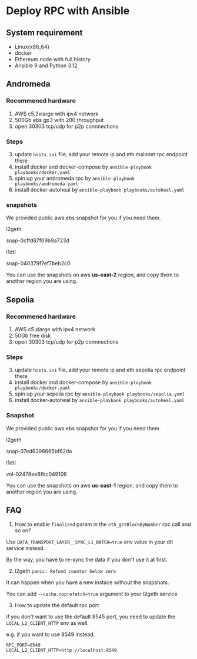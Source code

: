# Deploy RPC with Ansible

## System requirement

- Linux(x86_64)
- docker
- Ethereum node with full history
- Ansible 9 and Python 3.12

## Andromeda

### Recommened hardware

1. AWS c5.2xlarge with ipv4 network
2. 500Gb ebs gp3 with 200 throughput
3. open 30303 tcp/udp for p2p connnections

### Steps

3. update `hosts.ini` file, add your remote ip and eth mainnet rpc endpoint there
4. install docker and docker-compose by `ansible-playbook playbooks/docker.yaml`
5. spin up your andromeda rpc by `ansible-playbook playbooks/andromeda.yaml`
6. install docker-autoheal by `ansible-playbook playbooks/autoheal.yaml`

### snapshots

We provided public aws ebs snapshot for you if you need them.

l2geth

snap-0cffd87f09b9a723d

l1dtl

snap-040379f7ef7beb2c0

You can use the snapshots on aws **us-east-2** region, and copy them to another region you are using.

## Sepolia

### Recommened hardware

1. AWS c5.xlarge with ipv4 network
2. 50Gb free disk
3. open 30303 tcp/udp for p2p connnections

### Steps

3. update `hosts.ini` file, add your remote ip and eth sepolia rpc endpoint there
4. install docker and docker-compose by `ansible-playbook playbooks/docker.yaml`
5. spin up your sepolia rpc by `ansible-playbook playbooks/sepolia.yaml`
6. install docker-autoheal by `ansible-playbook playbooks/autoheal.yaml`

### Snapshot

We provided public aws ebs snapshot for you if you need them.

l2geth

snap-07ed6398665bf62da

l1dtl

vol-02478ee8fbc049106

You can use the snapshots on aws **us-east-1** region, and copy them to another region you are using.

## FAQ

1. How to enable `finalized` param in the `eth_getBlockByNumber` rpc call and so on?

Use `DATA_TRANSPORT_LAYER__SYNC_L1_BATCH=true` env value in your dtl service instead.

By the way, you have to re-sync the data if you don't use it at first.

2. l2geth `panic: Refund counter below zero`

It can happen when you have a new instace without the snapshots.

You can add `--cache.noprefetch=true` argument to your l2geth service


3. How to update the default rpc port

if you don't want to use the default 8545 port, you need to update the `LOCAL_L2_CLIENT_HTTP` env as well.

e.g. if you want to use 8549 instead.

```
RPC_PORT=8549
LOCAL_L2_CLIENT_HTTP=http://localhost:8549
```
